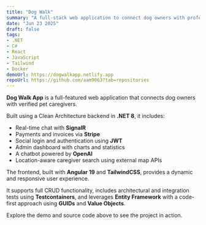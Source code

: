 ```yaml
---
title: "Dog Walk"
summary: "A full-stack web application to connect dog owners with professional caregivers. Built with .NET 8, React, and a clean architecture backend, it features real-time chat, secure payments with Stripe, and OpenAI chatbot integration."
date: "Jun 23 2025"
draft: false
tags:
- .NET
- C#
- React
- JavaScript
- Tailwind
- Docker
demoUrl: https://dogwalkapp.netlify.app
repoUrl: https://github.com/aam9063?tab=repositories
---
```


**Dog Walk App** is a full-featured web application that connects dog owners with verified pet caregivers.

Built using a Clean Architecture backend in **.NET 8**, it includes:
- Real-time chat with **SignalR**
- Payments and invoices via **Stripe**
- Social login and authentication using **JWT**
- Admin dashboard with charts and statistics
- A chatbot powered by **OpenAI**
- Location-aware caregiver search using external map APIs

The frontend, built with **Angular 19** and **TailwindCSS**, provides a dynamic and responsive user experience.

It supports full CRUD functionality, includes architectural and integration tests using **Testcontainers**, and leverages **Entity Framework** with a code-first approach using **GUIDs** and **Value Objects**.

Explore the demo and source code above to see the project in action.